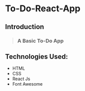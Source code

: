 # To-Do-React-App


## Introduction
> ### A Basic To-Do App 


## Technologies Used:
- HTML
- CSS
- React Js
- Font Awesome
